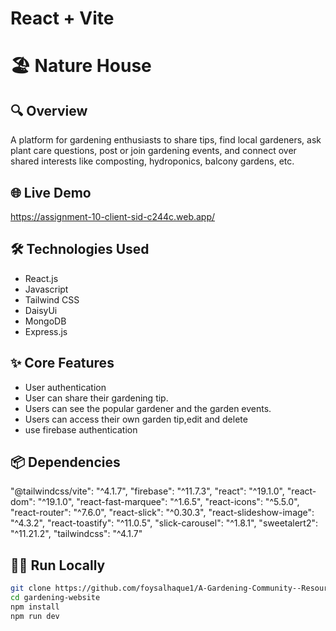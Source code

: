 # React + Vite
# 🏖️  Nature House

## 🔍 Overview

A platform for gardening enthusiasts to share tips, find local gardeners, ask plant care questions, post or join gardening events, and connect over shared interests like composting, hydroponics, balcony gardens, etc.


## 🌐 Live Demo
https://assignment-10-client-sid-c244c.web.app/

## 🛠️ Technologies Used
- React.js
- Javascript
- Tailwind CSS
- DaisyUi
- MongoDB
- Express.js

## ✨ Core Features
- User authentication
- User can share their gardening tip.
- Users can see the popular gardener and the garden events.
- Users can access their own garden tip,edit and delete
- use firebase authentication

## 📦 Dependencies
   "@tailwindcss/vite": "^4.1.7",
    "firebase": "^11.7.3",
    "react": "^19.1.0",
    "react-dom": "^19.1.0",
    "react-fast-marquee": "^1.6.5",
    "react-icons": "^5.5.0",
    "react-router": "^7.6.0",
    "react-slick": "^0.30.3",
    "react-slideshow-image": "^4.3.2",
    "react-toastify": "^11.0.5",
    "slick-carousel": "^1.8.1",
    "sweetalert2": "^11.21.2",
    "tailwindcss": "^4.1.7"



## 🧑‍💻 Run Locally

```bash
git clone https://github.com/foysalhaque1/A-Gardening-Community--Resource-Hub-client-side.git
cd gardening-website
npm install
npm run dev






